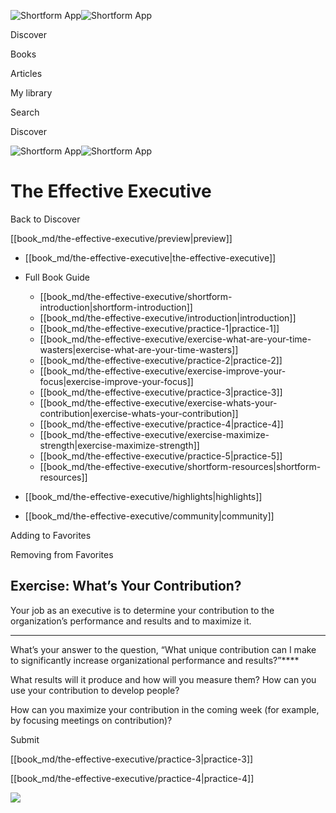![Shortform App](/img/logo.36a2399e.svg)![Shortform App](/img/logo-dark.70c1b072.svg)

Discover

Books

Articles

My library

Search

Discover

![Shortform App](/img/logo.36a2399e.svg)![Shortform App](/img/logo-dark.70c1b072.svg)

# The Effective Executive

Back to Discover

[[book_md/the-effective-executive/preview|preview]]

  * [[book_md/the-effective-executive|the-effective-executive]]
  * Full Book Guide

    * [[book_md/the-effective-executive/shortform-introduction|shortform-introduction]]
    * [[book_md/the-effective-executive/introduction|introduction]]
    * [[book_md/the-effective-executive/practice-1|practice-1]]
    * [[book_md/the-effective-executive/exercise-what-are-your-time-wasters|exercise-what-are-your-time-wasters]]
    * [[book_md/the-effective-executive/practice-2|practice-2]]
    * [[book_md/the-effective-executive/exercise-improve-your-focus|exercise-improve-your-focus]]
    * [[book_md/the-effective-executive/practice-3|practice-3]]
    * [[book_md/the-effective-executive/exercise-whats-your-contribution|exercise-whats-your-contribution]]
    * [[book_md/the-effective-executive/practice-4|practice-4]]
    * [[book_md/the-effective-executive/exercise-maximize-strength|exercise-maximize-strength]]
    * [[book_md/the-effective-executive/practice-5|practice-5]]
    * [[book_md/the-effective-executive/shortform-resources|shortform-resources]]
  * [[book_md/the-effective-executive/highlights|highlights]]
  * [[book_md/the-effective-executive/community|community]]



Adding to Favorites 

Removing from Favorites 

## Exercise: What’s Your Contribution?

Your job as an executive is to determine your contribution to the organization’s performance and results and to maximize it.

* * *

What’s your answer to the question, “What unique contribution can I make to significantly increase organizational performance and results?”****

What results will it produce and how will you measure them? How can you use your contribution to develop people?

How can you maximize your contribution in the coming week (for example, by focusing meetings on contribution)?

Submit 

[[book_md/the-effective-executive/practice-3|practice-3]]

[[book_md/the-effective-executive/practice-4|practice-4]]

![](https://bat.bing.com/action/0?ti=56018282&Ver=2&mid=2dd3ed2b-36ac-4f32-a11a-6a440e175c64&sid=1711133063fa11eebdec89a8b8ae3bbc&vid=171147a063fa11eea7440fcfeb230d96&vids=0&msclkid=N&pi=0&lg=en-US&sw=800&sh=600&sc=24&nwd=1&tl=Shortform%20%7C%20Book&p=https%3A%2F%2Fwww.shortform.com%2Fapp%2Fbook%2Fthe-effective-executive%2Fexercise-whats-your-contribution&r=&lt=423&evt=pageLoad&sv=1&rn=780978)
